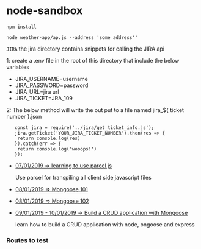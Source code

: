 # node-sandbox


```npm install ```
 
```node weather-app/ap.js --address 'some address''```





```JIRA```
the jira directory contains snippets for calling the JIRA api

1: create a .env file in the root of this directory that include the below variables
- JIRA_USERNAME=username
- JIRA_PASSWORD=password
- JIRA_URL=jira url
- JIRA_TICKET=JRA_109

2: The below method will write the out put to a file named jira_${ ticket number }.json

```
   const jira = require('../jira/get_ticket_info.js');
   jira.getTicket('YOUR_JIRA_TICKET_NUMBER').then(res => {
   	return console.log(res)
   }).catch(err => {
   	return console.log('wooops!')
   });

```




- [07/01/2019 => learning to use parcel js](https://parceljs.org/)
  
  Use parcel for transpiling all client side javascript files 

- [08/01/2019 => Mongoose 101](https://mongoosejs.com/)
- [08/01/2019 => Mongoose 102](https://developer.mozilla.org/en-US/docs/Learn/Server-side/Express_Nodejs/mongoose)
- [09/01/2019 - 10/01/2019 => Build a CRUD application with Mongoose](https://codeburst.io/writing-a-crud-app-with-node-js-and-mongodb-e0827cbbdafb)
  
  learn how to build a CRUD application with node, ongoose and express




 ### Routes to test
 
